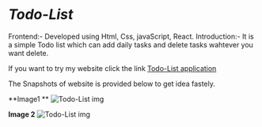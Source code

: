 # _**Todo-List**_

Frontend:- Developed using Html, Css, javaScript, React.
Introduction:- It is a simple Todo list which can add daily tasks and delete tasks wahtever you want delete.

If you want to try my website click the link
[Todo-List application](https://hartik123.github.io/Todo-List/)

The Snapshots of website is provided below to get idea fastely.


**Image1 **
![Todo-List img](https://user-images.githubusercontent.com/59147991/123962095-b51d0380-d9ce-11eb-9a61-c8529e564da1.png)

**Image 2**
![Todo-List img](https://user-images.githubusercontent.com/59147991/123962108-b8b08a80-d9ce-11eb-9048-23fb0bc68407.png)
